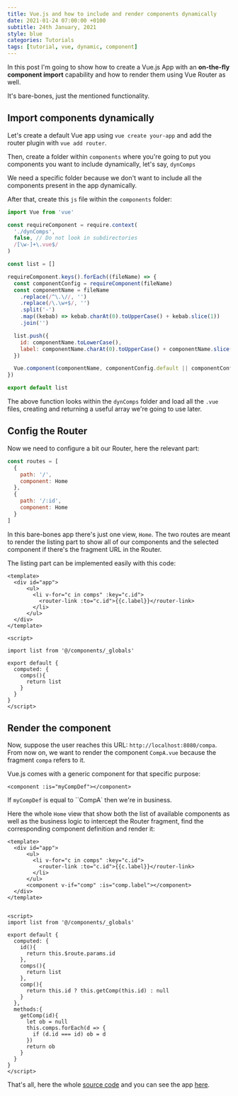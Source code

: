 ```yaml
---
title: Vue.js and how to include and render components dynamically
date: 2021-01-24 07:00:00 +0100
subtitle: 24th January, 2021
style: blue
categories: Tutorials
tags: [tutorial, vue, dynamic, component]
---
```


In this post I'm going to show how to create a Vue.js App with an **on-the-fly component import** capability and how to render them using Vue Router as well.

It's bare-bones, just the mentioned functionality.

## Import components dynamically

Let's create a default Vue app using `vue create your-app` and add the router plugin with `vue add router`.

Then, create a folder within `components` where you're going to put you components you want to include dynamically, let's say, `dynComps`

We need a specific folder because we don't want to include all the components present in the app dynamically.

After that, create this `js` file within the `components` folder:

```js
import Vue from 'vue'

const requireComponent = require.context(
  './dynComps',
  false, // Do not look in subdirectories
  /[\w-]+\.vue$/
)

const list = []

requireComponent.keys().forEach((fileName) => {
  const componentConfig = requireComponent(fileName)
  const componentName = fileName
    .replace(/^\.\//, '')
    .replace(/\.\w+$/, '')
    .split('-')
    .map((kebab) => kebab.charAt(0).toUpperCase() + kebab.slice(1))
    .join('')

  list.push({
    id: componentName.toLowerCase(),
    label: componentName.charAt(0).toUpperCase() + componentName.slice(1)
  })

  Vue.component(componentName, componentConfig.default || componentConfig)
})

export default list
```

The above function looks within the `dynComps` folder and load all the `.vue` files, creating and returning a useful array we're going to use later.

## Config the Router

Now we need to configure a bit our Router, here the relevant part:

```js
const routes = [
  {
    path: '/',
    component: Home
  },
  {
    path: '/:id',
    component: Home
  }
]
```

In this bare-bones app there's  just one view, `Home`. The two routes are meant to render the listing part to show all of our components and the selected component if there's the fragment URL in the Router.

The listing part can be implemented easily with this code:

```vue
<template>
  <div id="app">
      <ul>
        <li v-for="c in comps" :key="c.id">
          <router-link :to="c.id">{{c.label}}</router-link>
        </li>
      </ul>
  </div>
</template>

<script>

import list from '@/components/_globals'

export default {
  computed: {
    comps(){
      return list
    }
  }
}
</script>
```



## Render the component

Now, suppose the user reaches this URL: `http://localhost:8080/compa`. From now on, we want to render the component `CompA.vue` because the fragment `compa` refers to it.

Vue.js comes with a generic component for that specific purpose:

```vue
<component :is="myCompDef"></component>
```

If `myCompDef` is equal to ``CompA` then we're in business.

Here the whole `Home` view that show both the list of available components as well as the business logic to intercept the Router fragment, find the corresponding component definition and render it:

```vue
<template>
  <div id="app">
      <ul>
        <li v-for="c in comps" :key="c.id">
          <router-link :to="c.id">{{c.label}}</router-link>
        </li>
      </ul>
      <component v-if="comp" :is="comp.label"></component>
  </div>
</template>


<script>
import list from '@/components/_globals'

export default {
  computed: {
    id(){
      return this.$route.params.id
    },
    comps(){
      return list
    },
    comp(){
      return this.id ? this.getComp(this.id) : null
    }
  },
  methods:{
    getComp(id){
      let ob = null
      this.comps.forEach(d => {
        if (d.id === id) ob = d
      })
      return ob
    }
  }
}
</script>
```

That's all, here the whole [source code](https://github.com/fabiofranchino/vue-import-components-dynamically/) and you can see the app [here](https://fabiofranchino.github.io/vue-import-components-dynamically/).